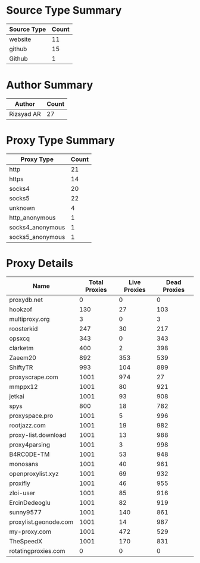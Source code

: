 # Source Type Summary

| Source Type | Count |
|-------------|-------|
| website | 11 |
| github | 15 |
| Github | 1 |


# Author Summary

| Author | Count |
|--------|-------|
| Rizsyad AR | 27 |


# Proxy Type Summary

| Proxy Type | Count |
|------------|-------|
| http | 21 |
| https | 14 |
| socks4 | 20 |
| socks5 | 22 |
| unknown | 4 |
| http_anonymous | 1 |
| socks4_anonymous | 1 |
| socks5_anonymous | 1 |


# Proxy Details

| Name | Total Proxies | Live Proxies | Dead Proxies |
|------|---------------|--------------|---------------|
| proxydb.net | 0 | 0 | 0 |
| hookzof | 130 | 27 | 103 |
| multiproxy.org | 3 | 0 | 3 |
| roosterkid | 247 | 30 | 217 |
| opsxcq | 343 | 0 | 343 |
| clarketm | 400 | 2 | 398 |
| Zaeem20 | 892 | 353 | 539 |
| ShiftyTR | 993 | 104 | 889 |
| proxyscrape.com | 1001 | 974 | 27 |
| mmppx12 | 1001 | 80 | 921 |
| jetkai | 1001 | 93 | 908 |
| spys | 800 | 18 | 782 |
| proxyspace.pro | 1001 | 5 | 996 |
| rootjazz.com | 1001 | 19 | 982 |
| proxy-list.download | 1001 | 13 | 988 |
| proxy4parsing | 1001 | 3 | 998 |
| B4RC0DE-TM | 1001 | 53 | 948 |
| monosans | 1001 | 40 | 961 |
| openproxylist.xyz | 1001 | 69 | 932 |
| proxifly | 1001 | 46 | 955 |
| zloi-user | 1001 | 85 | 916 |
| ErcinDedeoglu | 1001 | 82 | 919 |
| sunny9577 | 1001 | 140 | 861 |
| proxylist.geonode.com | 1001 | 14 | 987 |
| my-proxy.com | 1001 | 472 | 529 |
| TheSpeedX | 1001 | 170 | 831 |
| rotatingproxies.com | 0 | 0 | 0 |

